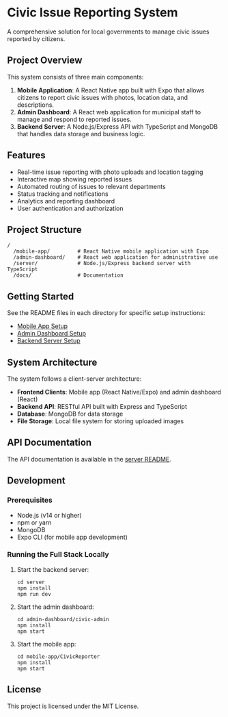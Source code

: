 # Civic Issue Reporting System

A comprehensive solution for local governments to manage civic issues reported by citizens.

## Project Overview

This system consists of three main components:

1. **Mobile Application**: A React Native app built with Expo that allows citizens to report civic issues with photos, location data, and descriptions.
2. **Admin Dashboard**: A React web application for municipal staff to manage and respond to reported issues.
3. **Backend Server**: A Node.js/Express API with TypeScript and MongoDB that handles data storage and business logic.

## Features

- Real-time issue reporting with photo uploads and location tagging
- Interactive map showing reported issues
- Automated routing of issues to relevant departments
- Status tracking and notifications
- Analytics and reporting dashboard
- User authentication and authorization

## Project Structure

```
/
  /mobile-app/         # React Native mobile application with Expo
  /admin-dashboard/    # React web application for administrative use
  /server/             # Node.js/Express backend server with TypeScript
  /docs/               # Documentation
```

## Getting Started

See the README files in each directory for specific setup instructions:

- [Mobile App Setup](./mobile-app/README.md)
- [Admin Dashboard Setup](./admin-dashboard/README.md)
- [Backend Server Setup](./server/README.md)

## System Architecture

The system follows a client-server architecture:

- **Frontend Clients**: Mobile app (React Native/Expo) and admin dashboard (React)
- **Backend API**: RESTful API built with Express and TypeScript
- **Database**: MongoDB for data storage
- **File Storage**: Local file system for storing uploaded images

## API Documentation

The API documentation is available in the [server README](./server/README.md).

## Development

### Prerequisites

- Node.js (v14 or higher)
- npm or yarn
- MongoDB
- Expo CLI (for mobile app development)

### Running the Full Stack Locally

1. Start the backend server:
   ```
   cd server
   npm install
   npm run dev
   ```

2. Start the admin dashboard:
   ```
   cd admin-dashboard/civic-admin
   npm install
   npm start
   ```

3. Start the mobile app:
   ```
   cd mobile-app/CivicReporter
   npm install
   npm start
   ```

## License

This project is licensed under the MIT License.